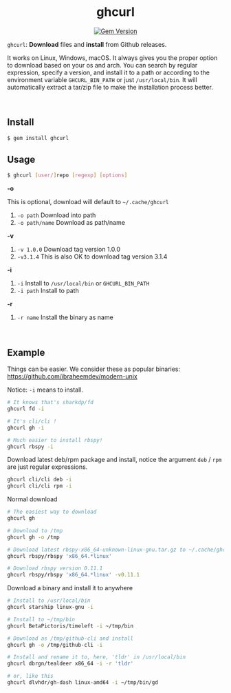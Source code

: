 <div align="center">

# ghcurl

[![Gem Version](https://badge.fury.io/rb/ghcurl.svg)](https://rubygems.org/gems/ghcurl)

</div>

`ghcurl`: **Download** files and **install** from Github releases.

It works on Linux, Windows, macOS. It always gives you the proper option to download based on your os and arch. You can search by regular expression, specify a version, and install it to a path or according to the environment variable `GHCURL_BIN_PATH` or just `/usr/local/bin`. It will automatically extract a tar/zip file to make the installation process better.

<br>

## Install

```bash
$ gem install ghcurl
```

## Usage

```bash
$ ghcurl [user/]repo [regexp] [options]
```

**-o**

This is optional, download will default to `~/.cache/ghcurl`
1. `-o path` Download into path
2. `-o path/name` Download as path/name

**-v**
1. `-v 1.0.0` Download tag version 1.0.0
2. `-v3.1.4` This is also OK to download tag version 3.1.4

**-i**
1. `-i` Install to `/usr/local/bin` or `GHCURL_BIN_PATH`
2. `-i path` Install to path

**-r**
1. `-r name` Install the binary as name

<br>

## Example

Things can be easier. We consider these as popular binaries:  https://github.com/ibraheemdev/modern-unix

Notice: `-i` means to install.

```bash
# It knows that's sharkdp/fd
ghcurl fd -i

# It's cli/cli !
ghcurl gh -i

# Much easier to install rbspy!
ghcurl rbspy -i
```

Download latest deb/rpm package and install, notice the argument `deb` / `rpm` are just regular expressions.
```bash
ghcurl cli/cli deb -i
ghcurl cli/cli rpm -i
```

Normal download
```bash
# The easiest way to download
ghcurl gh

# Download to /tmp
ghcurl gh -o /tmp

# Download latest rbspy-x86_64-unknown-linux-gnu.tar.gz to ~/.cache/ghcurl
ghcurl rbspy/rbspy 'x86_64.*linux'

# Download rbspy version 0.11.1
ghcurl rbspy/rbspy 'x86_64.*linux' -v0.11.1
```

Download a binary and install it to anywhere
```bash
# Install to /usr/local/bin
ghcurl starship linux-gnu -i

# Install to ~/tmp/bin
ghcurl BetaPictoris/timeleft -i ~/tmp/bin

# Download as /tmp/github-cli and install
ghcurl gh -o /tmp/github-cli -i

# Install and rename it to, here, 'tldr' in /usr/local/bin
ghcurl dbrgn/tealdeer x86_64 -i -r 'tldr'

# or, like this
ghcurl dlvhdr/gh-dash linux-amd64 -i ~/tmp/bin/gd
```

<br>
